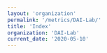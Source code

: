 ```yaml
---
layout: 'organization'
permalink: '/metrics/DAI-Lab/'
title: 'Index'
organization: 'DAI-Lab'
current_date: '2020-05-10'
---
```

